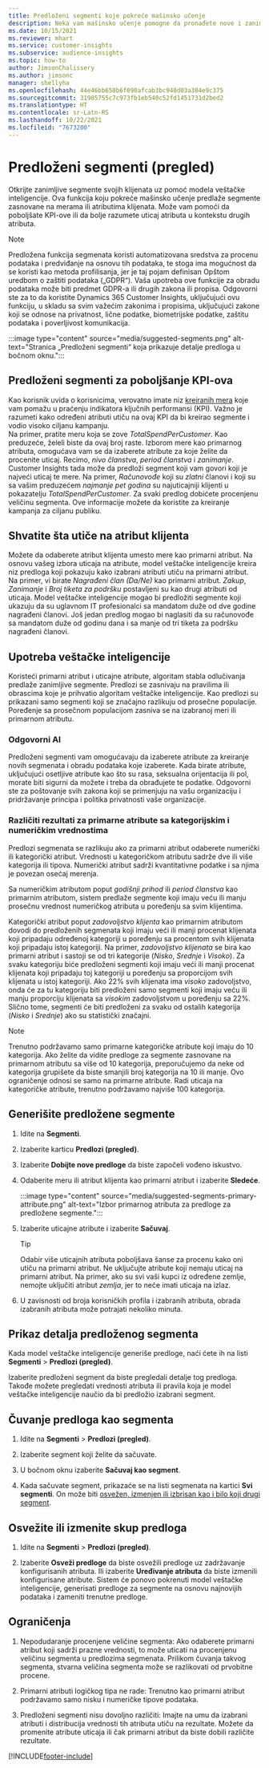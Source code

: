 ```yaml
---
title: Predloženi segmenti koje pokreće mašinsko učenje
description: Neka vam mašinsko učenje pomogne da pronađete nove i zanimljive segmente zasnovane na atributima klijenata.
ms.date: 10/15/2021
ms.reviewer: mhart
ms.service: customer-insights
ms.subservice: audience-insights
ms.topic: how-to
author: JimsonChalissery
ms.author: jimsonc
manager: shellyha
ms.openlocfilehash: 44e46bb650b6f090afcab3bc940d03a304e9c375
ms.sourcegitcommit: 31985755c7c973fb1eb540c52fd1451731d2bed2
ms.translationtype: HT
ms.contentlocale: sr-Latn-RS
ms.lasthandoff: 10/22/2021
ms.locfileid: "7673200"
---
```

# <a name="suggested-segments-preview"></a>Predloženi segmenti (pregled)

Otkrijte zanimljive segmente svojih klijenata uz pomoć modela veštačke inteligencije. Ova funkcija koju pokreće mašinsko učenje predlaže segmente zasnovane na merama ili atributima klijenata. Može vam pomoći da poboljšate KPI-ove ili da bolje razumete uticaj atributa u kontekstu drugih atributa. 

> [!NOTE]
> Predložena funkcija segmenata koristi automatizovana sredstva za procenu podataka i predviđanje na osnovu tih podataka, te stoga ima mogućnost da se koristi kao metoda profilisanja, jer je taj pojam definisan Opštom uredbom o zaštiti podataka („GDPR“). Vaša upotreba ove funkcije za obradu podataka može biti predmet GDPR-a ili drugih zakona ili propisa. Odgovorni ste za to da koristite Dynamics 365 Customer Insights, uključujući ovu funkciju, u skladu sa svim važećim zakonima i propisima, uključujući zakone koji se odnose na privatnost, lične podatke, biometrijske podatke, zaštitu podataka i poverljivost komunikacija.

:::image type="content" source="media/suggested-segments.png" alt-text="Stranica „Predloženi segmenti“ koja prikazuje detalje predloga u bočnom oknu.":::

## <a name="suggested-segments-to-improve-your-kpis"></a>Predloženi segmenti za poboljšanje KPI-ova

Kao korisnik uvida o korisnicima, verovatno imate niz [kreiranih mera](measures.md) koje vam pomažu u praćenju indikatora ključnih performansi (KPI). Važno je razumeti kako određeni atributi utiču na ovaj KPI da bi kreirao segmente i vodio visoko ciljanu kampanju.   
Na primer, pratite meru koja se zove *TotalSpendPerCustomer*. Kao preduzeće, želeli biste da ovaj broj raste. Izborom mere kao primarnog atributa, omogućava vam se da izaberete atribute za koje želite da procenite uticaj. Recimo, *nivo članstva*, *period članstva* i *zanimanje*. Customer Insights tada može da predloži segment koji vam govori koji je najveći uticaj te mere. Na primer, *Računovođe* koji su *zlatni* članovi i koji su sa vašim preduzećem *najmanje pet godina* su najuticajniji klijenti u pokazatelju *TotalSpendPerCustomer*. Za svaki predlog dobićete procenjenu veličinu segmenta. Ove informacije možete da koristite za kreiranje kampanja za ciljanu publiku.

## <a name="understand-what-influences-a-customer-attribute"></a>Shvatite šta utiče na atribut klijenta

Možete da odaberete atribut klijenta umesto mere kao primarni atribut. Na osnovu vašeg izbora uticaja na atribute, model veštačke inteligencije kreira niz predloga koji pokazuju kako izabrani atributi utiču na primarni atribut.   
Na primer, vi birate *Nagrađeni član (Da/Ne)* kao primarni atribut. *Zakup*, *Zanimanje* i *Broj tiketa za podršku* postavljeni su kao drugi atributi od uticaja. Model veštačke inteligencije mogao bi predložiti segmente koji ukazuju da su uglavnom IT profesionalci sa mandatom duže od dve godine nagrađeni članovi. Još jedan predlog mogao bi naglasiti da su računovođe sa mandatom duže od godinu dana i sa manje od tri tiketa za podršku nagrađeni članovi. 

## <a name="artificial-intelligence-usage"></a>Upotreba veštačke inteligencije

Koristeći primarni atribut i uticajne atribute, algoritam stabla odlučivanja predlaže zanimljive segmente. Predlozi se zasnivaju na pravilima ili obrascima koje je prihvatio algoritam veštačke inteligencije. Kao predlozi su prikazani samo segmenti koji se značajno razlikuju od prosečne populacije. Poređenje sa prosečnom populacijom zasniva se na izabranoj meri ili primarnom atributu.

### <a name="responsible-ai"></a>Odgovorni AI

Predloženi segmenti vam omogućavaju da izaberete atribute za kreiranje novih segmenata i obradu podataka koje izaberete. Kada birate atribute, uključujući osetljive atribute kao što su rasa, seksualna orijentacija ili pol, morate biti sigurni da možete i treba da obrađujete te podatke. Odgovorni ste za poštovanje svih zakona koji se primenjuju na vašu organizaciju i pridržavanje principa i politika privatnosti vaše organizacije.

### <a name="different-results-for-primary-attributes-with-categorical-and-numeric-values"></a>Različiti rezultati za primarne atribute sa kategorijskim i numeričkim vrednostima

Predlozi segmenata se razlikuju ako za primarni atribut odaberete numerički ili kategorički atribut. Vrednosti u kategoričkom atributu sadrže dve ili više kategorija ili tipova. Numerički atribut sadrži kvantitativne podatke i sa njima je povezan osećaj merenja.

Sa numeričkim atributom poput *godišnji prihod* ili *period članstva* kao primarnim atributom, sistem predlaže segmente koji imaju veću ili manju prosečnu vrednost numeričkog atributa u poređenju sa svim klijentima.

Kategorički atribut poput *zadovoljstvo klijenta* kao primarnim atributom dovodi do predloženih segmenata koji imaju veći ili manji procenat klijenata koji pripadaju određenoj kategoriji u poređenju sa procentom svih klijenata koji pripadaju istoj kategoriji. Na primer, *zadovoljstvo klijenata* se bira kao primarni atribut i sastoji se od tri kategorije (*Nisko*, *Srednje* i *Visoko*). Za svaku kategoriju biće predloženi segmenti koji imaju veći ili manji procenat klijenata koji pripadaju toj kategoriji u poređenju sa proporcijom svih klijenata u istoj kategoriji. Ako 22% svih klijenata ima *visoko* zadovoljstvo, onda će za tu kategoriju biti predloženi samo segmenti koji imaju veću ili manju proporciju klijenata sa *visokim* zadovoljstvom u poređenju sa 22%. Slično tome, segmenti će biti predloženi za svaku od ostalih kategorija (*Nisko* i *Srednje*) ako su statistički značajni.

> [!NOTE]
> Trenutno podržavamo samo primarne kategoričke atribute koji imaju do 10 kategorija. Ako želite da vidite predloge za segmente zasnovane na primarnom atributu sa više od 10 kategorija, preporučujemo da neke od kategorija grupišete da biste smanjili broj kategorija na 10 ili manje. Ovo ograničenje odnosi se samo na primarne atribute. Radi uticaja na kategoričke atribute, trenutno podržavamo najviše 100 kategorija.

## <a name="generate-suggested-segments"></a>Generišite predložene segmente

1. Idite na **Segmenti**.

1. Izaberite karticu **Predlozi (pregled)**.

1. Izaberite **Dobijte nove predloge** da biste započeli vođeno iskustvo.

1. Odaberite meru ili atribut klijenta kao primarni atribut i izaberite **Sledeće**.

   :::image type="content" source="media/suggested-segments-primary-attribute.png" alt-text="Izbor primarnog atributa za predloge za predložene segmente.":::

1. Izaberite uticajne atribute i izaberite **Sačuvaj**.
   
   > [!TIP]
   > Odabir više uticajnih atributa poboljšava šanse za procenu kako oni utiču na primarni atribut. Ne uključujte atribute koji nemaju uticaj na primarni atribut. Na primer, ako su svi vaši kupci iz određene zemlje, nemojte uključiti atribut *zemlja*, jer to neće imati uticaja na izlaz.

1. U zavisnosti od broja korisničkih profila i izabranih atributa, obrada izabranih atributa može potrajati nekoliko minuta. 

## <a name="view-details-of-a-suggested-segment"></a>Prikaz detalja predloženog segmenta

Kada model veštačke inteligencije generiše predloge, naći ćete ih na listi **Segmenti** > **Predlozi (pregled)**.
 
Izaberite predloženi segment da biste pregledali detalje tog predloga. Takođe možete pregledati vrednosti atributa ili pravila koja je model veštačke inteligencije naučio da bi predložio izabrani segment.

## <a name="save-a-suggestion-as-a-segment"></a>Čuvanje predloga kao segmenta

1. Idite na **Segmenti** > **Predlozi (pregled)**.

1. Izaberite segment koji želite da sačuvate. 

1. U bočnom oknu izaberite **Sačuvaj kao segment**. 

1. Kada sačuvate segment, prikazaće se na listi segmenata na kartici **Svi segmenti**. On može biti [osvežen, izmenjen ili izbrisan kao i bilo koji drugi segment](segments.md).

## <a name="refresh-or-edit-a-set-of-suggestions"></a>Osvežite ili izmenite skup predloga

1. Idite na **Segmenti** > **Predlozi (pregled)**.

1. Izaberite **Osveži predloge** da biste osvežili predloge uz zadržavanje konfigurisanih atributa. Ili izaberite **Uređivanje atributa** da biste izmenili konfigurisane atribute. Sistem će ponovo pokrenuti model veštačke inteligencije, generisati predloge za segmente na osnovu najnovijih podataka i zameniti trenutne predloge.

## <a name="limitations"></a>Ograničenja

1. Nepodudaranje procenjene veličine segmenta: Ako odaberete primarni atribut koji sadrži prazne vrednosti, to može uticati na procenjenu veličinu segmenta u predlozima segmenata. Prilikom čuvanja takvog segmenta, stvarna veličina segmenta može se razlikovati od prvobitne procene.
 
2. Primarni atributi logičkog tipa ne rade: Trenutno kao primarni atribut podržavamo samo nisku i numeričke tipove podataka.

3. Predloženi segmenti nisu dovoljno različiti: Imajte na umu da izabrani atributi i distribucija vrednosti tih atributa utiču na rezultate. Možete da promenite atribute uticaja ili čak primarni atribut da biste dobili različite rezultate.



[!INCLUDE[footer-include](../includes/footer-banner.md)]